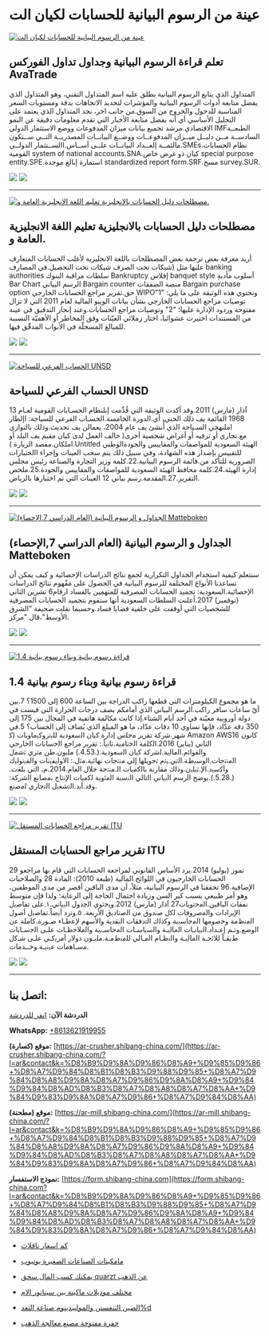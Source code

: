 # عينة من الرسوم البيانية للحسابات لكيان الت

<a href="https://swt.shibang-china.com/?l=ar&img&k=%D8%B9%D9%8A%D9%86%D8%A9+%D9%85%D9%86+%D8%A7%D9%84%D8%B1%D8%B3%D9%88%D9%85+%D8%A7%D9%84%D8%A8%D9%8A%D8%A7%D9%86%D9%8A%D8%A9+%D9%84%D9%84%D8%AD%D8%B3%D8%A7%D8%A8%D8%A7%D8%AA+%D9%84%D9%83%D9%8A%D8%A7%D9%86+%D8%A7%D9%84%D8%AA" target="_blank">![عينة من الرسوم البيانية للحسابات لكيان الت](http://static.shibang-china.com/all-800x300/758.jpg)</a>

## تعلم قراءة الرسوم البيانية وجداول تداول الفوركس AvaTrade
المتداول الذي يتابع الرسوم البيانية يطلق عليه اسم المتداول التقني، وهو المتداول الذي يفضل متابعة أدوات الرسوم البيانية والمؤشرات لتحديد الاتجاهات بدقة ومستويات السعر المناسبة للدخول والخروج من السوق.من جانب اخر، نجد المتداول الذي يعتمد على التحليل الأساسي أي أنه يفضل متابعة الأخبار التي تقدم معلومات دقيقة عن النمو الاقتصادي.مرشد تجميع بيانات ميزان المدفوعات ووضع الاستثمار الدولي IMFالطبعــة السادســة مــن دليــل ميــزان المدفوعــات ووضــع البيانــات المصدريــة التــي ســتكون مالئمــة إلعــداد البيانــات علــى أســاس.االســتثمار الدولــي.SMEs.نظام الحسابات القومية system of national accounts.SNA.كيان ذو غرض خاص special purpose entity.SPE.استمارة إبالغ موحدة standardized report form.SRF.مسح survey.SUR.


<a href="https://whatsapp.shibangsoft.com/WhatsApp.php" target="_blank" title="WhatsApp">![](http://static.shibang-china.com/icon/whatsapp.png)</a> <a href="https://swt.shibang-china.com/?l=ar&icon&k=%D8%B9%D9%8A%D9%86%D8%A9+%D9%85%D9%86+%D8%A7%D9%84%D8%B1%D8%B3%D9%88%D9%85+%D8%A7%D9%84%D8%A8%D9%8A%D8%A7%D9%86%D9%8A%D8%A9+%D9%84%D9%84%D8%AD%D8%B3%D8%A7%D8%A8%D8%A7%D8%AA+%D9%84%D9%83%D9%8A%D8%A7%D9%86+%D8%A7%D9%84%D8%AA" target="_blank">![](http://static.shibang-china.com/icon/chat-ar.png)</a>

---

<a href="https://swt.shibang-china.com/?l=ar&img&k=%D8%B9%D9%8A%D9%86%D8%A9+%D9%85%D9%86+%D8%A7%D9%84%D8%B1%D8%B3%D9%88%D9%85+%D8%A7%D9%84%D8%A8%D9%8A%D8%A7%D9%86%D9%8A%D8%A9+%D9%84%D9%84%D8%AD%D8%B3%D8%A7%D8%A8%D8%A7%D8%AA+%D9%84%D9%83%D9%8A%D8%A7%D9%86+%D8%A7%D9%84%D8%AA" target="_blank">![مصطلحات دليل الحسابات بالانجليزية تعليم اللغة الانجليزية العامة و.](http://static.shibang-china.com/all-800x300/80.jpg)</a>

## مصطلحات دليل الحسابات بالانجليزية تعليم اللغة الانجليزية العامة و.
أريد معرفة بعض ترجمة بعض المصطلحات باللغة الانجليزية لأغلب الحسابات المتعارف عليها مثل (شيكات تحت الصرف شيكات تحت التحصيل.في المصارف banking authorities سلطات مراقبة البنوك Bankruptcy إفلاس banquet style أسلوب مأدبةِ Bar Chart الرسم البياني Bargain counter منصة الصفقات Bargain purchase option حق.تقرير مراجع الحسابات الخارجي WIPOوتحتوي هذه الوثيقة على ما يلي: &quot;1&quot; توصيات مراجع الحسابات الخارجي بشأن بيانات الويبو المالية لعام 2011 التي لا تزال مفتوحة وردود الإدارة عليها؛ &quot;2&quot; وتوصيات مراجع الحسابات.وعند إنجاز التدقيق في عينة من المستندات اختيرت عشوائيا، اختار زملائي العيّنات وفق المخاطر أو الأهميّة النسبية للمبالغ المسجلّة في الأبواب المدقّق فيها.


<a href="https://whatsapp.shibangsoft.com/WhatsApp.php" target="_blank" title="WhatsApp">![](http://static.shibang-china.com/icon/whatsapp.png)</a> <a href="https://swt.shibang-china.com/?l=ar&icon&k=%D8%B9%D9%8A%D9%86%D8%A9+%D9%85%D9%86+%D8%A7%D9%84%D8%B1%D8%B3%D9%88%D9%85+%D8%A7%D9%84%D8%A8%D9%8A%D8%A7%D9%86%D9%8A%D8%A9+%D9%84%D9%84%D8%AD%D8%B3%D8%A7%D8%A8%D8%A7%D8%AA+%D9%84%D9%83%D9%8A%D8%A7%D9%86+%D8%A7%D9%84%D8%AA" target="_blank">![](http://static.shibang-china.com/icon/chat-ar.png)</a>

---

<a href="https://swt.shibang-china.com/?l=ar&img&k=%D8%B9%D9%8A%D9%86%D8%A9+%D9%85%D9%86+%D8%A7%D9%84%D8%B1%D8%B3%D9%88%D9%85+%D8%A7%D9%84%D8%A8%D9%8A%D8%A7%D9%86%D9%8A%D8%A9+%D9%84%D9%84%D8%AD%D8%B3%D8%A7%D8%A8%D8%A7%D8%AA+%D9%84%D9%83%D9%8A%D8%A7%D9%86+%D8%A7%D9%84%D8%AA" target="_blank">![اﻟﺤﺴﺎب اﻟﻔﺮﻋﻲ ﻟﻠﺴﻴﺎﺣﺔ UNSD](http://static.shibang-china.com/all-800x300/1275.jpg)</a>

## اﻟﺤﺴﺎب اﻟﻔﺮﻋﻲ ﻟﻠﺴﻴﺎﺣﺔ UNSD
13 آذار (مارس) 2011.وقد أكدت الوثيقة التي قُدِّمت إىلنظام الحسـابات القومية لعـام 1968 القائمة يف ذلك الحني، أي.الدورة الخامسة.الحسـاب الفرعي للسياحة: اإلطار املنهجي السـياحة الذي أُنشئ يف عام 2004، يعمالن يف تحديث.وذلك بالتوازي مع.تجاري أو ترفيه أو أغراض شخصية أخرى( خالف العمل لدى كيان مقيم يف البلد أو املكان.مقصد الزيارة ).Untitled الهيئة السعودية للمواصفات والمقاييس والجودةالوطني للتقييس بإصدار هذه الشهادة، وفي سبيل ذلك يتم سحب العينات وإجراء االختبارات الضرورية للتأكد من.قائمة الرسوم البيانية.22.كلمة وزير التجارة والصناعة رئيس مجلس إدارة الهيئة.24.كلمة محافظ الهيئة السعودية للمواصفات والمقاييس والجودة.25.ملخص التقرير.27.المقدمة.رسم بياني 12 العينات التي تم اختبارها بالرياض.


<a href="https://whatsapp.shibangsoft.com/WhatsApp.php" target="_blank" title="WhatsApp">![](http://static.shibang-china.com/icon/whatsapp.png)</a> <a href="https://swt.shibang-china.com/?l=ar&icon&k=%D8%B9%D9%8A%D9%86%D8%A9+%D9%85%D9%86+%D8%A7%D9%84%D8%B1%D8%B3%D9%88%D9%85+%D8%A7%D9%84%D8%A8%D9%8A%D8%A7%D9%86%D9%8A%D8%A9+%D9%84%D9%84%D8%AD%D8%B3%D8%A7%D8%A8%D8%A7%D8%AA+%D9%84%D9%83%D9%8A%D8%A7%D9%86+%D8%A7%D9%84%D8%AA" target="_blank">![](http://static.shibang-china.com/icon/chat-ar.png)</a>

---

<a href="https://swt.shibang-china.com/?l=ar&img&k=%D8%B9%D9%8A%D9%86%D8%A9+%D9%85%D9%86+%D8%A7%D9%84%D8%B1%D8%B3%D9%88%D9%85+%D8%A7%D9%84%D8%A8%D9%8A%D8%A7%D9%86%D9%8A%D8%A9+%D9%84%D9%84%D8%AD%D8%B3%D8%A7%D8%A8%D8%A7%D8%AA+%D9%84%D9%83%D9%8A%D8%A7%D9%86+%D8%A7%D9%84%D8%AA" target="_blank">![الجداول و الرسوم البيانية (العام الدراسي 7,الإحصاء) Matteboken](http://static.shibang-china.com/all-800x300/318.jpg)</a>

## الجداول و الرسوم البيانية (العام الدراسي 7,الإحصاء) Matteboken
سنتعلم كيفية استخدام الجداول التكرارية لجمع نتائج الدراسات الإحصائية و كيف يمكن أن تساعدنا الأنواع المختلفة للرسوم البيانية في الحصول على مَفْهوم نتائج الدراسات الإحصائية.السعودية: تجميد الحسابات المصرفية للمتهمين بالفساد ارقام6 تشرين الثاني (نوفمبر) 2017.أعلنت السلطات السعودية أنها ستقوم بتجميد الحسابات المصرفية للشخصيات التي أوقفت على خلفية قضايا فساد.وحسبما نقلت صحيفة &quot;الشرق الأوسط&quot;،قال &quot;مركز.


<a href="https://whatsapp.shibangsoft.com/WhatsApp.php" target="_blank" title="WhatsApp">![](http://static.shibang-china.com/icon/whatsapp.png)</a> <a href="https://swt.shibang-china.com/?l=ar&icon&k=%D8%B9%D9%8A%D9%86%D8%A9+%D9%85%D9%86+%D8%A7%D9%84%D8%B1%D8%B3%D9%88%D9%85+%D8%A7%D9%84%D8%A8%D9%8A%D8%A7%D9%86%D9%8A%D8%A9+%D9%84%D9%84%D8%AD%D8%B3%D8%A7%D8%A8%D8%A7%D8%AA+%D9%84%D9%83%D9%8A%D8%A7%D9%86+%D8%A7%D9%84%D8%AA" target="_blank">![](http://static.shibang-china.com/icon/chat-ar.png)</a>

---

<a href="https://swt.shibang-china.com/?l=ar&img&k=%D8%B9%D9%8A%D9%86%D8%A9+%D9%85%D9%86+%D8%A7%D9%84%D8%B1%D8%B3%D9%88%D9%85+%D8%A7%D9%84%D8%A8%D9%8A%D8%A7%D9%86%D9%8A%D8%A9+%D9%84%D9%84%D8%AD%D8%B3%D8%A7%D8%A8%D8%A7%D8%AA+%D9%84%D9%83%D9%8A%D8%A7%D9%86+%D8%A7%D9%84%D8%AA" target="_blank">![1.4 قراءة رسوم بيانية وبناء رسوم بيانية](http://static.shibang-china.com/all-800x300/90.jpg)</a>

## 1.4 قراءة رسوم بيانية وبناء رسوم بيانية
ما هو مجموع الكيلومترات التي قطعها راكب الدراجة بين الساعة 600 إلى 1500؟ 7.بين أيّ ساعات سافر راكب.الرسم البياني الذي أمامكم يصف درجات الحرارة التي قيست في دولة أوروبية معيّنة في أحد أيام الشتاء.إذا كانت مكالمة هاتفية في المجال بين 175 إلى 350 دقة عدّاد، فإنها تساوي 10 دقات عدّاد، ما هو المبلغ الذي يُضاف إلى الحساب؟ 5.في شهر.ﺷرﻛﺔ ﺗﻘرﻳر ﻣﺟﻠس إدارة ﻛﻳﺎن اﻟﺳﻌودﻳﺔ ﻟﻠﺑﺗروﻛﻳﻣﺎوﻳﺎت (ﻛ Amazon AWS16 كانون الثاني (يناير) 2016.اﻟﻛﻠﻣﺔ اﻟﺧﺗﺎﻣﻳﺔ.ﺛﺎﻧﻳﺎً.: ﺗﻘرﻳر ﻣراﺟﻊ اﻟﺣﺳﺎﺑﺎت اﻟﺧﺎرﺟﻲ واﻟﻘواﺋم.اﻟﻣﺎﻟﻳﺔ.ﻟﺷرﻛﺔ ﻛﻳﺎن اﻟﺳﻌودﻳﺔ.(.4.53.) ﻣﻠﻳون.طن ﻣﺗري ﺗﺷﻣﻝ اﻟﻣﻧﺗﺟﺎت.اﻟوﺳﻳطﺔ.اﻟﺗﻲ.ﻳﺗم ﺗﺣوﻳﻠﻬﺎ إﻟﻰ ﻣﻧﺗﺟﺎت ﻧﻬﺎﺋﻳﺔ.ﻣﺛﻝ.: اﻻوﻟﻳﻔﻳﻧﺎت واﻟﻔﻳﻧوﻟﻳك وأﻛﺳﻳد.اﻹ.ﺛﻳﻠﻳن.وذﻟك ﻣﻘﺎرﻧﺔ ﺑﺎﻟﻛﻣﻳﺎت اﻟ.ﻣﻧﺗﺟﺔ ﺧﻼﻝ اﻟﻌﺎم.2014.م، اﻟﺗﻲ ﺑﻠﻐت.(.5.28.).ﻳوﺿﺢ اﻟرﺳم اﻟﺑﻳﺎﻧﻲ اﻟﺗﺎﻟﻲ اﻟﻧﺳﺑﺔ اﻟﻣﺋوﻳﺔ ﻟﻛﻣﻳﺎت اﻹﻧﺗﺎج ﺑﻣﺻﺎﻧﻊ اﻟﺷرﻛﺔ: وﻗد.أﺑد.اﻟﺗﺷﻐﻳﻝ اﻟﺗﺟﺎري ﻟﻣﺻﻧﻊ.


<a href="https://whatsapp.shibangsoft.com/WhatsApp.php" target="_blank" title="WhatsApp">![](http://static.shibang-china.com/icon/whatsapp.png)</a> <a href="https://swt.shibang-china.com/?l=ar&icon&k=%D8%B9%D9%8A%D9%86%D8%A9+%D9%85%D9%86+%D8%A7%D9%84%D8%B1%D8%B3%D9%88%D9%85+%D8%A7%D9%84%D8%A8%D9%8A%D8%A7%D9%86%D9%8A%D8%A9+%D9%84%D9%84%D8%AD%D8%B3%D8%A7%D8%A8%D8%A7%D8%AA+%D9%84%D9%83%D9%8A%D8%A7%D9%86+%D8%A7%D9%84%D8%AA" target="_blank">![](http://static.shibang-china.com/icon/chat-ar.png)</a>

---

<a href="https://swt.shibang-china.com/?l=ar&img&k=%D8%B9%D9%8A%D9%86%D8%A9+%D9%85%D9%86+%D8%A7%D9%84%D8%B1%D8%B3%D9%88%D9%85+%D8%A7%D9%84%D8%A8%D9%8A%D8%A7%D9%86%D9%8A%D8%A9+%D9%84%D9%84%D8%AD%D8%B3%D8%A7%D8%A8%D8%A7%D8%AA+%D9%84%D9%83%D9%8A%D8%A7%D9%86+%D8%A7%D9%84%D8%AA" target="_blank">![تقرير مراجع الحسابات المستقل ITU](http://static.shibang-china.com/all-800x300/24.jpg)</a>

## تقرير مراجع الحسابات المستقل ITU
29 تموز (يوليو) 2014.يرد الأساس القانوني لمراجعة الحسابات التي قام بها مراجعو الحسابات الخارجيون في اللوائح المالية (طبعة 2010): المادة 28 والصلاحيات الإضافية.96 تحققنا في الرسوم البيانية، مثلاً، أن مدى الباقين أقصر من مدى الموظفين، وهو أمر طبيعي بسبب كبر السن وزيادة احتمال الحاجة إلى الرعاية؛ ولذا فإن متوسط نفقات الباقين.اﻟﻣﺣﺗوﻳﺎت27 آذار (مارس) 2012.وﻳﺣﺗوي اﻟﺟدوﻝ اﻟﺑﻳﺎﻧﻲ.١.ﻋﻠﻰ ﺗﻔﺎﺻﻳﻝ اﻹﻳرادات واﻟﻣﺻروﻓﺎت ﻟﻛﻝ ﺻﻧدوق ﻣن اﻟﺻﻧﺎدﻳق اﻷرﺑﻌﺔ. ٥.وﺗرد أﻳﺿﺎً.ﺗﻔﺎﺻﻳﻝ أﺻوﻝ اﻟﻣﻧظﻣﺔ وﺧﺻوﻣﻬﺎ اﻟﻣﺣﺎﺳﺑﻳﺔ وﻛذﻟك اﻟﺗدﻓﻘﺎت اﻟﻧﻘدﻳﺔ واﻷﺳﻬم ﻹﻋطـﺎء ﺻـورة.ﻛﺎﻣﻠﺔ ﻋن اﻟوﺿﻊ.وﺗـم إﻋـداد.اﻟﺑﻳﺎﻧـﺎت اﻟﻣﺎﻟﻳـﺔ واﻟﺳﻳﺎﺳـﺎت اﻟﻣﺣﺎﺳـﺑﻳﺔ واﻟﻣﻼﺣظـﺎت ﻋﻠـﻰ اﻟﺣﺳـﺎﺑﺎت طﺑﻘـﺎً ﻟﻼﺋﺣـﺔ اﻟﻣﺎﻟﻳـﺔ واﻟﻧظـﺎم اﻟﻣـﺎﻟﻲ ﻟﻠﻣﻧظﻣـﺔ.ﻣﻠﻳـون دوﻻر أﻣرﻳﻛـﻲ ﻋﻠـﻰ ﺷـﻛﻝ ﻣﺳـﺎﻫﻣﺎت ﻋﻳﻧﻳـﺔ.وﺧــدﻣﺎت.


<a href="https://whatsapp.shibangsoft.com/WhatsApp.php" target="_blank" title="WhatsApp">![](http://static.shibang-china.com/icon/whatsapp.png)</a> <a href="https://swt.shibang-china.com/?l=ar&icon&k=%D8%B9%D9%8A%D9%86%D8%A9+%D9%85%D9%86+%D8%A7%D9%84%D8%B1%D8%B3%D9%88%D9%85+%D8%A7%D9%84%D8%A8%D9%8A%D8%A7%D9%86%D9%8A%D8%A9+%D9%84%D9%84%D8%AD%D8%B3%D8%A7%D8%A8%D8%A7%D8%AA+%D9%84%D9%83%D9%8A%D8%A7%D9%86+%D8%A7%D9%84%D8%AA" target="_blank">![](http://static.shibang-china.com/icon/chat-ar.png)</a>

---
## اتصل بنا:

**الدردشة الآن:** [انقر للدردشة](https://swt.shibang-china.com?l=ar&contact&k=%D8%B9%D9%8A%D9%86%D8%A9+%D9%85%D9%86+%D8%A7%D9%84%D8%B1%D8%B3%D9%88%D9%85+%D8%A7%D9%84%D8%A8%D9%8A%D8%A7%D9%86%D9%8A%D8%A9+%D9%84%D9%84%D8%AD%D8%B3%D8%A7%D8%A8%D8%A7%D8%AA+%D9%84%D9%83%D9%8A%D8%A7%D9%86+%D8%A7%D9%84%D8%AA)

**WhatsApp:**  [+8613621919955](https://whatsapp.shibangsoft.com/WhatsApp.php)

**موقع (كسارة):** [https://ar-crusher.shibang-china.com/](https://ar-crusher.shibang-china.com/?l=ar&contact&k=%D8%B9%D9%8A%D9%86%D8%A9+%D9%85%D9%86+%D8%A7%D9%84%D8%B1%D8%B3%D9%88%D9%85+%D8%A7%D9%84%D8%A8%D9%8A%D8%A7%D9%86%D9%8A%D8%A9+%D9%84%D9%84%D8%AD%D8%B3%D8%A7%D8%A8%D8%A7%D8%AA+%D9%84%D9%83%D9%8A%D8%A7%D9%86+%D8%A7%D9%84%D8%AA)

**موقع (مطحنة):** [https://ar-mill.shibang-china.com/](https://ar-mill.shibang-china.com/?l=ar&contact&k=%D8%B9%D9%8A%D9%86%D8%A9+%D9%85%D9%86+%D8%A7%D9%84%D8%B1%D8%B3%D9%88%D9%85+%D8%A7%D9%84%D8%A8%D9%8A%D8%A7%D9%86%D9%8A%D8%A9+%D9%84%D9%84%D8%AD%D8%B3%D8%A7%D8%A8%D8%A7%D8%AA+%D9%84%D9%83%D9%8A%D8%A7%D9%86+%D8%A7%D9%84%D8%AA)

**نموذج الاستفسار:** [https://form.shibang-china.com](https://form.shibang-china.com?l=ar&contact&k=%D8%B9%D9%8A%D9%86%D8%A9+%D9%85%D9%86+%D8%A7%D9%84%D8%B1%D8%B3%D9%88%D9%85+%D8%A7%D9%84%D8%A8%D9%8A%D8%A7%D9%86%D9%8A%D8%A9+%D9%84%D9%84%D8%AD%D8%B3%D8%A7%D8%A8%D8%A7%D8%AA+%D9%84%D9%83%D9%8A%D8%A7%D9%86+%D8%A7%D9%84%D8%AA)

* [كم اسعار ناقلات](../21/%D9%83%D9%85%20%D8%A7%D8%B3%D8%B9%D8%A7%D8%B1%20%D9%86%D8%A7%D9%82%D9%84%D8%A7%D8%AA.md)

* [مامكينات الصناعات الصغيرة يوتيوب](../22/%D9%85%D8%A7%D9%85%D9%83%D9%8A%D9%86%D8%A7%D8%AA%20%D8%A7%D9%84%D8%B5%D9%86%D8%A7%D8%B9%D8%A7%D8%AA%20%D8%A7%D9%84%D8%B5%D8%BA%D9%8A%D8%B1%D8%A9%20%D9%8A%D9%88%D8%AA%D9%8A%D9%88%D8%A8.md)

* [يمكنك كسب المال سحق quarzt عن الذهب](../23/%D9%8A%D9%85%D9%83%D9%86%D9%83%20%D9%83%D8%B3%D8%A8%20%D8%A7%D9%84%D9%85%D8%A7%D9%84%20%D8%B3%D8%AD%D9%82%20quarzt%20%D8%B9%D9%86%20%D8%A7%D9%84%D8%B0%D9%87%D8%A8.md)

* [مختلف موديلات ماكينة بين سيناتور الام](../22/%D9%85%D8%AE%D8%AA%D9%84%D9%81%20%D9%85%D9%88%D8%AF%D9%8A%D9%84%D8%A7%D8%AA%20%D9%85%D8%A7%D9%83%D9%8A%D9%86%D8%A9%20%D8%A8%D9%8A%D9%86%20%D8%B3%D9%8A%D9%86%D8%A7%D8%AA%D9%88%D8%B1%20%D8%A7%D9%84%D8%A7%D9%85.md)

* [الصين التنغستن والموليبدينوم صناعة التعد%d](../24/%D8%A7%D9%84%D8%B5%D9%8A%D9%86%20%D8%A7%D9%84%D8%AA%D9%86%D8%BA%D8%B3%D8%AA%D9%86%20%D9%88%D8%A7%D9%84%D9%85%D9%88%D9%84%D9%8A%D8%A8%D8%AF%D9%8A%D9%86%D9%88%D9%85%20%D8%B5%D9%86%D8%A7%D8%B9%D8%A9%20%D8%A7%D9%84%D8%AA%D8%B9%D8%AF%25d.md)

* [حفرة مفتوحة مصنع معالجة الذهب](../23/%D8%AD%D9%81%D8%B1%D8%A9%20%D9%85%D9%81%D8%AA%D9%88%D8%AD%D8%A9%20%D9%85%D8%B5%D9%86%D8%B9%20%D9%85%D8%B9%D8%A7%D9%84%D8%AC%D8%A9%20%D8%A7%D9%84%D8%B0%D9%87%D8%A8.md)